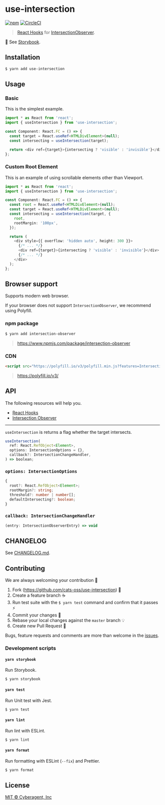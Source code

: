 # use-intersection

[![npm](https://img.shields.io/npm/v/use-intersection.svg?style=flat-square)](https://www.npmjs.com/package/use-intersection)
[![CircleCI](https://img.shields.io/circleci/project/github/cats-oss/use-intersection/master.svg?style=flat-square)](https://circleci.com/gh/cats-oss/use-intersection)

> [React Hooks](https://reactjs.org/docs/hooks-intro.html) for [IntersectionObserver](https://developer.mozilla.org/en-US/docs/Web/API/Intersection_Observer_API).

:dog: See [Storybook](https://cats-oss.github.io/use-intersection/).

## Installation

```bash
$ yarn add use-intersection
```

## Usage

### Basic

This is the simplest example.

```typescript
import * as React from 'react';
import { useIntersection } from 'use-intersection';

const Component: React.FC = () => {
  const target = React.useRef<HTMLDivElement>(null);
  const intersecting = useIntersection(target);

  return <div ref={target}>{intersecting ? 'visible' : 'invisible'}</div>;
};
```

### Custom Root Element

This is an example of using scrollable elements other than Viewport.

```typescript
import * as React from 'react';
import { useIntersection } from 'use-intersection';

const Component: React.FC = () => {
  const root = React.useRef<HTMLDivElement>(null);
  const target = React.useRef<HTMLDivElement>(null);
  const intersecting = useIntersection(target, {
    root,
    rootMargin: '100px',
  });

  return (
    <div style={{ overflow: 'hidden auto', height: 300 }}>
      {/* ... */}
      <div ref={target}>{intersecting ? 'visible' : 'invisible'}</div>
      {/* ... */}
    </div>
  );
};
```

## Browser support

Supports modern web browser.

If your browser does not support `IntersectionObserver`, we recommend using Polyfill.

### npm package

```bash
$ yarn add intersection-observer
```

> https://www.npmjs.com/package/intersection-observer

### CDN

```html
<script src="https://polyfill.io/v3/polyfill.min.js?features=IntersectionObserverEntry%2CIntersectionObserver"></script>
```

> https://polyfill.io/v3/

## API

The following resources will help you.

- [React Hooks](https://reactjs.org/docs/hooks-intro.html)
- [Intersection Observer](https://developer.mozilla.org/en-US/docs/Web/API/Intersection_Observer_API)

---

`useIntersection` is returns a flag whether the target intersects.

```typescript
useIntersection(
  ref: React.RefObject<Element>,
  options: IntersectionOptions = {},
  callback?: IntersectionChangeHandler,
) => boolean;
```

### `options: IntersectionOptions`

```typescript
{
  root?: React.RefObject<Element>;
  rootMargin?: string;
  threshold?: number | number[];
  defaultIntersecting?: boolean;
}
```

### `callback: IntersectionChangeHandler`

```typescript
(entry: IntersectionObserverEntry) => void
```

## CHANGELOG

See [CHANGELOG.md](./CHANGELOG.md).

## Contributing

We are always welcoming your contribution :clap:

1. Fork (https://github.com/cats-oss/use-intersection) :tada:
1. Create a feature branch :coffee:
1. Run test suite with the `$ yarn test` command and confirm that it passes :zap:
1. Commit your changes :memo:
1. Rebase your local changes against the `master` branch :bulb:
1. Create new Pull Request :love_letter:

Bugs, feature requests and comments are more than welcome in the [issues](https://github.com/cats-oss/use-intersection/issues).

### Development scripts

#### `yarn storybook`

Run Storybook.

```bash
$ yarn storybook
```

#### `yarn test`

Run Unit test with Jest.

```bash
$ yarn test
```

#### `yarn lint`

Run lint with ESLint.

```bash
$ yarn lint
```

#### `yarn format`

Run formatting with ESLint (`--fix`) and Prettier.

```bash
$ yarn format
```

## License

[MIT © Cyberagent, Inc](./LICENSE)
